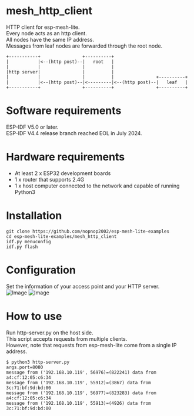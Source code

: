 # mesh_http_client
HTTP client for esp-mesh-lite.   
Every node acts as an http client.   
All nodes have the same IP address.   
Messages from leaf nodes are forwarded through the root node.   
```
+-----------+                +----------+
|           |<--(http post)--|   root   |
|           |                |          |
|http server|                |          |
|           |                |          |                +----------+
|           |<--(http post)--|<---------|<--(http post)--|   leaf   |
+-----------+                +----------+                +----------+
```

# Software requirements
ESP-IDF V5.0 or later.   
ESP-IDF V4.4 release branch reached EOL in July 2024.   

# Hardware requirements
- At least 2 x ESP32 development boards
- 1 x router that supports 2.4G
- 1 x host computer connected to the network and capable of running Python3

# Installation
```
git clone https://github.com/nopnop2002/esp-mesh-lite-examples
cd esp-mesh-lite-examples/mesh_http_client
idf.py menuconfig
idf.py flash
```

# Configuration   
Set the information of your access point and your HTTP server.   
![Image](https://github.com/user-attachments/assets/28ee4b1b-541a-4bc0-9d20-4c70e0e60452)
![Image](https://github.com/user-attachments/assets/2d84d6d0-742d-457f-8857-8694647e41e5)

# How to use
Run http-server.py on the host side.   
This script accepts requests from multiple clients.   
However, note that requests from esp-mesh-lite come from a single IP address.   
```
$ python3 http-server.py
args.port=8080
message from ('192.168.10.119', 56976)=(822241) data from a4:cf:12:05:c6:34
message from ('192.168.10.119', 55912)=(3867) data from 3c:71:bf:9d:bd:00
message from ('192.168.10.119', 56977)=(823283) data from a4:cf:12:05:c6:34
message from ('192.168.10.119', 55913)=(4926) data from 3c:71:bf:9d:bd:00
```

